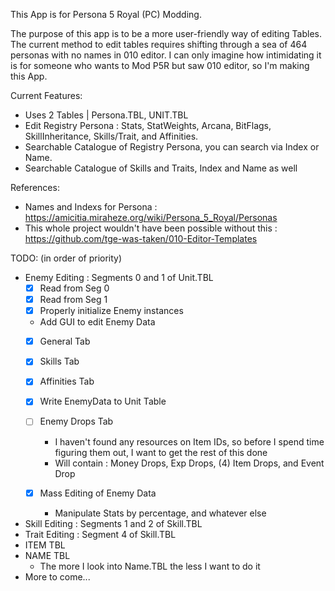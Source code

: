 This App is for Persona 5 Royal (PC) Modding.

The purpose of this app is to be a more user-friendly way of editing Tables.
The current method to edit tables requires shifting through a sea of 464 personas with no names in 010 editor.
I can only imagine how intimidating it is for someone who wants to Mod P5R but saw 010 editor, so I'm making this App.

Current Features:
  - Uses 2 Tables | Persona.TBL, UNIT.TBL
  - Edit Registry Persona : Stats, StatWeights, Arcana, BitFlags, SkillInheritance, Skills/Trait, and Affinities.
  - Searchable Catalogue of Registry Persona, you can search via Index or Name.
  - Searchable Catalogue of Skills and Traits, Index and Name as well

References:
  - Names and Indexs for Persona : https://amicitia.miraheze.org/wiki/Persona_5_Royal/Personas
  - This whole project wouldn't have been possible without this : https://github.com/tge-was-taken/010-Editor-Templates

TODO: (in order of priority)
  - Enemy Editing : Segments 0 and 1 of Unit.TBL
    - [x] Read from Seg 0
    - [x] Read from Seg 1
    - [x] Properly initialize Enemy instances
    - Add GUI to edit Enemy Data
    - [x] General Tab
    - [x] Skills Tab 
    - [X] Affinities Tab
    - [X] Write EnemyData to Unit Table

    - [ ] Enemy Drops Tab
      - I haven't found any resources on Item IDs, so before I spend time figuring them out, I want to get the rest of this done
      - Will contain : Money Drops, Exp Drops, (4) Item Drops, and Event Drop

    - [X] Mass Editing of Enemy Data
      - Manipulate Stats by percentage, and whatever else

  - Skill Editing : Segments 1 and 2 of Skill.TBL
  - Trait Editing : Segment 4 of Skill.TBL
  - ITEM TBL
  - NAME TBL
    - The more I look into Name.TBL the less I want to do it
  - More to come...